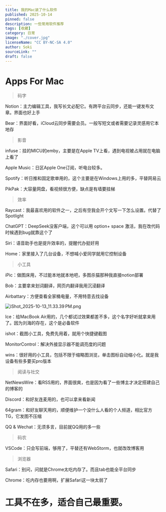 ```yaml
---
title: 我的Mac装了什么软件
published: 2025-10-14
pinned: false
description: 一些常用软件推荐
tags: [收藏]
category: 日常
image: "./cover.jpg"
licenseName: "CC BY-NC-SA 4.0"
author: Soki
sourceLink: ""
draft: false
---
```


# **Apps For Mac**

> 码字
> 

Notion：主力编辑工具，我写长文必配它。有跨平台云同步，还能一键发布文章。界面也好上手

Bear：界面好看，iCloud云同步需要会员。一般写短文或者需要记录灵感用它本地存

> 影音
> 

infuse：挂的MICU的emby，主要是在Apple TV上看，遇到电视被占用就在电脑上看了

Apple Music：日区Apple One订阅，听电台较多。

Spotify：听日推和固定歌单用的，这个主要是在Windows上用的多，平替网易云

PikPak：大容量网盘，看视频很方便，缺点是有墙要挂梯

> 效率
> 

Raycast：我最喜欢用的软件之一，之后有空我会开个文写一下怎么设置。代替了Spotlight

ChatGPT：DeepSeek没客户端，这个可以用 option+ space 激活，我在改代码时候遇到bug就靠这个了

Siri：语音助手也是提升效率的，提醒代办挺好用

Home：家里接入了几台设备，不想喊小爱同学就用它控制设备

> 小工具
> 

iPic：做图床用，不过能本地就本地吧，多图杀猫那种我直接notion部署

Bob：主要拿来划词翻译，网页内翻译我用沉浸翻译

Airbattary：方便查看全家桶电量，不用特意去找设备

![iShot_2025-10-13_11.33.39 PM.png](attachment:dcdc0629-d6d4-4543-a740-608afd173c40:iShot_2025-10-13_11.33.39_PM.png)

Ice：给MacBook Air用的，几个都试过效果都差不多，这个名字好听就拿来用了。因为刘海的存在，这个是必备软件

ishot：截图小工具，免费先用着，就用个快捷键截图

MonitorControl：解决外接显示器不能调亮度的问题

wins：很好用的小工具，包括不限于缩略图浏览，单击图标自动缩小化。就是我设备有些多要买pro版本

> 阅读与社交
> 

NetNewsWire：看RSS用的，界面很爽，也是因为看了一些博主才决定搭建自己的博客的

Discord：和好友连麦用的，也可以拿来看新闻

64gram：和好友聊天用的，顺便维护一个没什么人看的个人频道，相比官方 TG，它发图不压缩

QQ & Wechat：无须多言，目前就QQ用的多一些

> 码农
> 

VSCode：只会写前端，够用了，平替还有WebStorm，也就改改博客用

> 浏览器
> 

Safari：别问，问就是Chrome太吃内存了。而且tab也能全平台同步

Chrome：吃内存也要用啊，扩展Safari这一块太弱了

# 工具不在多，适合自己最重要。